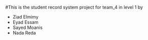 #This is the student record system project for team_4 in level 1 by
* Ziad Elmimy
* Eyad Essam
* Sayed Moanis
* Nada Reda
